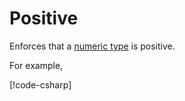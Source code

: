 ﻿# Positive

Enforces that a
[numeric type](https://learn.microsoft.com/en-us/dotnet/csharp/language-reference/builtin-types/built-in-types)
is positive.

For example,

[!code-csharp[](../../../../Tuxedo.Tests/Numeric/PositiveTests.cs#PositiveInt)]
